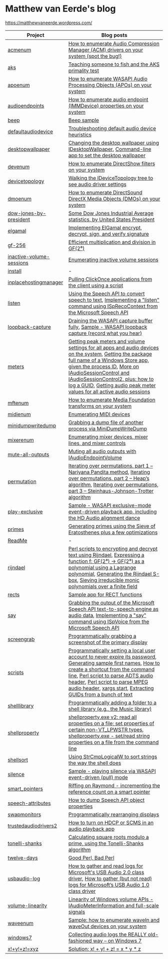 ﻿# Matthew van Eerde's blog
https://matthewvaneerde.wordpress.com/

| Project                                              | Blog posts |
|------------------------------------------------------|------------|
| [acmenum](acmenum)                                   | [How to enumerate Audio Compression Manager (ACM) drivers on your system (spot the bug!)](https://matthewvaneerde.wordpress.com/2010/06/01/how-to-enumerate-audio-compression-manager-acm-drivers-on-your-system-spot-the-bug/) | 
| [aks](aks)                                           | [Teaching someone to fish and the AKS primality test](https://matthewvaneerde.wordpress.com/2012/02/08/teaching-someone-to-fish-and-the-aks-primality-test/) | 
| [apoenum](apoenum)                                   | [How to enumerate WASAPI Audio Processing Objects (APOs) on your system](https://matthewvaneerde.wordpress.com/2010/06/03/how-to-enumerate-wasapi-audio-processing-objects-apos-on-your-system/) |
| [audioendpoints](audioendpoints)                     | [How to enumerate audio endpoint (IMMDevice) properties on your system](https://matthewvaneerde.wordpress.com/2011/06/13/how-to-enumerate-audio-endpoint-immdevice-properties-on-your-system/) | 
| [beep](beep)                                         | [Beep sample](https://matthewvaneerde.wordpress.com/2011/10/12/beep-sample/) | 
| [defaultaudiodevice](defaultaudiodevice)             | [Troubleshooting default audio device heuristics](https://matthewvaneerde.wordpress.com/2014/03/24/troubleshooting-default-audio-device-heuristics/) | 
| [desktopwallpaper](desktopwallpaper)                 | [Changing the desktop wallpaper using IDesktopWallpaper](https://matthewvaneerde.wordpress.com/2012/10/10/changing-the-desktop-wallpaper-using-idesktopwallpaper/), [Command-line app to set the desktop wallpaper](https://matthewvaneerde.wordpress.com/2011/11/03/command-line-app-to-set-the-desktop-wallpaper/) | 
| [devenum](devenum)                                   | [How to enumerate DirectShow filters on your system](https://matthewvaneerde.wordpress.com/2010/05/25/how-to-enumerate-directshow-filters-on-your-system/) | 
| [devicetopology](devicetopology)                     | [Walking the IDeviceTopology tree to see audio driver settings](https://matthewvaneerde.wordpress.com/2014/11/20/walking-the-idevicetopology-tree-to-see-audio-driver-settings/) | 
| [dmoenum](dmoenum)                                   | [How to enumerate DirectSound DirectX Media Objects (DMOs) on your system](https://matthewvaneerde.wordpress.com/2010/05/27/how-to-enumerate-directsound-directx-media-objects-dmos-on-your-system/) | 
| [dow-jones-by-president](dow-jones-by-president)     | [Some Dow Jones Industrial Average statistics, by United States President](https://matthewvaneerde.wordpress.com/2017/11/02/some-dow-jones-industrial-average-statistics-by-united-states-president/) | 
| [elgamal](elgamal)                                   | [Implementing ElGamal encrypt, decrypt, sign, and verify signature](https://matthewvaneerde.wordpress.com/2020/10/29/implementing-elgamal-encrypt-decrypt-sign-and-verify-signature/) |
| [gf-256](gf-256)                                     | [Efficient multiplication and division in GF(2⁸)](https://matthewvaneerde.wordpress.com/2014/03/18/efficient-multiplication-and-division-in-gf2/) | 
| [inactive-volume-sessions](inactive-volume-sessions) | [Enumerating inactive volume sessions](https://matthewvaneerde.wordpress.com/2015/02/16/enumerating-inactive-volume-sessions/) | 
| [install](install)                                   | - |
| [inplacehostingmanager](inplacehostingmanager)       | [Pulling ClickOnce applications from the client using a script](https://matthewvaneerde.wordpress.com/2015/11/30/pulling-clickonce-applications-from-the-client-using-a-script/) |
| [listen](listen)                                     | [Using the Speech API to convert speech to text](https://matthewvaneerde.wordpress.com/2014/07/11/using-the-speech-api-to-convert-speech-to-text/), [Implementing a "listen" command using ISpRecoContext from the Microsoft Speech API](https://matthewvaneerde.wordpress.com/2012/09/20/implementing-a-listen-command-using-isprecocontext-from-the-microsoft-speech-api/) | 
| [loopback-capture](loopback-capture)                 | [Draining the WASAPI capture buffer fully](https://matthewvaneerde.wordpress.com/2014/11/05/draining-the-wasapi-capture-buffer-fully/), [Sample - WASAPI loopback capture (record what you hear)](https://matthewvaneerde.wordpress.com/2008/12/16/sample-wasapi-loopback-capture-record-what-you-hear/) | 
| [meters](meters)                                     | [Getting peak meters and volume settings for all apps and audio devices on the system](https://matthewvaneerde.wordpress.com/2013/09/26/getting-peak-meters-and-volume-settings-for-all-apps-and-audio-devices-on-the-system/), [Getting the package full name of a Windows Store app, given the process ID](https://matthewvaneerde.wordpress.com/2013/08/12/getting-the-package-full-name-of-a-windows-store-app-given-the-process-id/), [More on IAudioSessionControl and IAudioSessionControl2, plus: how to log a GUID](https://matthewvaneerde.wordpress.com/2013/08/09/more-on-iaudiosessioncontrol-and-iaudiosessioncontrol2-plus-how-to-log-a-guid/), [Getting audio peak meter values for all active audio sessions](https://matthewvaneerde.wordpress.com/2012/06/08/getting-audio-peak-meter-values-for-all-active-audio-sessions/) | 
| [mftenum](mftenum)                                   | [How to enumerate Media Foundation transforms on your system](https://matthewvaneerde.wordpress.com/2010/05/03/how-to-enumerate-media-foundation-transforms-on-your-system/) | 
| [midienum](midienum)                                 | [Enumerating MIDI devices](https://matthewvaneerde.wordpress.com/2012/09/21/enumerating-midi-devices/) | 
| [minidumpwritedump](minidumpwritedump)               | [Grabbing a dump file of another process via MiniDumpWriteDump](https://matthewvaneerde.wordpress.com/2020/06/29/grabbing-a-dump-file-of-another-process-via-minidumpwritedump/) | 
| [mixerenum](mixerenum)                               | [Enumerating mixer devices, mixer lines, and mixer controls](https://matthewvaneerde.wordpress.com/2012/09/27/enumerating-mixer-devices-mixer-lines-and-mixer-controls/) | 
| [mute-all-outputs](mute-all-outputs)                 | [Muting all audio outputs with IAudioEndpointVolume](https://matthewvaneerde.wordpress.com/2012/06/18/muting-all-audio-outputs-with-iaudioendpointvolume/) | 
| [permutation](permutation)                           | [Iterating over permutations, part 1 – Nariyana Pandita method](https://matthewvaneerde.wordpress.com/2020/10/08/iterating-over-permutations-part-1-nariyana-pandita-method/), [Iterating over permutations, part 2 – Heap’s algorithm](https://matthewvaneerde.wordpress.com/2020/10/09/iterating-over-permutations-part-2-heaps-algorithm/), [Iterating over permutations, part 3 – Steinhaus-Johnson-Trotter algorithm](https://matthewvaneerde.wordpress.com/2020/10/12/iterating-over-permutations-part-3-steinhaus-johnson-trotter-algorithm/) | 
| [play-exclusive](play-exclusive)                     | [Sample - WASAPI exclusive-mode event-driven playback app, including the HD Audio alignment dance](https://matthewvaneerde.wordpress.com/2009/04/03/sample-wasapi-exclusive-mode-event-driven-playback-app-including-the-hd-audio-alignment-dance/) | 
| [primes](primes)                                     | [Generating primes using the Sieve of Eratosthenes plus a few optimizations](https://matthewvaneerde.wordpress.com/2011/11/11/generating-primes-using-the-sieve-of-eratosthenes-plus-a-few-optimizations/) | 
| [ReadMe](ReadMe)                                     | - | 
| [rijndael](rijndael)                                 | [Perl scripts to encrypting and decrypt text using Rijndael](https://matthewvaneerde.wordpress.com/2015/12/15/perl-scripts-to-encrypting-and-decrypt-text-using-rijndael/), [Expressing a function f: GF(2⁸) → GF(2⁸) as a polynomial using a Lagrange polynomial](https://matthewvaneerde.wordpress.com/2014/04/04/expressing-a-function-f-gf2-gf2-as-a-polynomial-using-a-lagrange-polynomial/), [Generating the Rijndael S-box](https://matthewvaneerde.wordpress.com/2014/04/03/generating-the-rijndael-s-box/), [Sieving irreducible monic polynomials over a finite field](https://matthewvaneerde.wordpress.com/2014/02/01/sieving-irreducible-monic-polynomials-over-a-finite-field/) | 
| [rects](rects)                                       | [Sample app for RECT functions](https://matthewvaneerde.wordpress.com/2013/09/18/sample-app-for-rect-functions/) | 
| [say](say)                                           | [Grabbing the output of the Microsoft Speech API text-to-speech engine as audio data](https://matthewvaneerde.wordpress.com/2013/03/13/grabbing-the-output-of-the-microsoft-speech-api-text-to-speech-engine-as-audio-data/), [Implementing a "say" command using ISpVoice from the Microsoft Speech API](https://matthewvaneerde.wordpress.com/2012/09/20/implementing-a-say-command-using-ispvoice-from-the-microsoft-speech-api/) | 
| [screengrab](screengrab)                             | [Programmatically grabbing a screenshot of the primary display](https://matthewvaneerde.wordpress.com/2011/11/29/programmatically-grabbing-a-screenshot-of-the-primary-display/) | 
| [scripts](scripts)                                   | [Programmatically setting a local user account to never expire its password](https://matthewvaneerde.wordpress.com/2012/02/20/programmatically-setting-a-local-user-account-to-never-expire-its-password/), [Generating sample first names](https://matthewvaneerde.wordpress.com/2012/10/24/generating-sample-first-names/), [How to create a shortcut from the command line](https://matthewvaneerde.wordpress.com/2011/11/09/how-to-create-a-shortcut-from-the-command-line/), [Perl script to parse ADTS audio header](https://matthewvaneerde.wordpress.com/2011/01/26/perl-script-to-parse-adts-audio-header/), [Perl script to parse MPEG audio header](https://matthewvaneerde.wordpress.com/2010/12/22/perl-script-to-parse-mpeg-audio-header/), [xargs start](https://matthewvaneerde.wordpress.com/2008/11/25/xargs-start/), [Extracting GUIDs from a bunch of text](https://matthewvaneerde.wordpress.com/2016/02/10/extracting-guids-from-a-bunch-of-text/) | 
| [shelllibrary](shelllibrary)                         | [Programmatically adding a folder to a shell library (e.g., the Music library)](https://matthewvaneerde.wordpress.com/2012/10/18/programmatically-adding-a-folder-to-a-shell-library-e-g-the-music-library/) | 
| [shellproperty](shellproperty)                       | [shellproperty.exe v2: read all properties on a file; set properties of certain non-VT_LPWSTR types](https://matthewvaneerde.wordpress.com/2013/09/24/shellproperty-exe-v2-read-all-properties-on-a-file-set-properties-of-certain-non-vt_lpwstr-types/), [shellproperty.exe - set/read string properties on a file from the command line](https://matthewvaneerde.wordpress.com/2013/09/10/shellproperty-exe-setread-string-properties-on-a-file-from-the-command-line/) | 
| [shellsort](shellsort)                               | [Using StrCmpLogicalW to sort strings the way the shell does](https://matthewvaneerde.wordpress.com/2015/02/03/using-strcmplogicalw-to-sort-strings-the-way-the-shell-does/) | 
| [silence](silence)                                   | [Sample - playing silence via WASAPI event-driven (pull) mode](https://matthewvaneerde.wordpress.com/2008/12/10/sample-playing-silence-via-wasapi-event-driven-pull-mode/) | 
| [smart_pointers](smart_pointers)                     | [Riffing on Raymond - incrementing the reference count on a smart pointer](https://matthewvaneerde.wordpress.com/2015/10/27/riffing-on-raymond-incrementing-the-reference-count-on-a-smart-pointer/) | 
| [speech-attributes](speech-attributes)               | [How to dump Speech API object properties](https://matthewvaneerde.wordpress.com/2012/11/21/how-to-dump-speech-api-object-properties/) | 
| [swapmonitors](swapmonitors)                         | [Programmatically rearranging displays](https://matthewvaneerde.wordpress.com/2012/05/15/programmatically-rearranging-displays/) | 
| [trustedaudiodrivers2](trustedaudiodrivers2)         | [How to turn on HDCP or SCMS in an audio playback app](https://matthewvaneerde.wordpress.com/2009/11/10/how-to-turn-on-hdcp-or-scms-in-an-audio-playback-app/) | 
| [tonelli-shanks](tonelli-shanks)                     | [Calculating square roots modulo a prime, using the Tonelli-Shanks algorithm](https://matthewvaneerde.wordpress.com/2020/11/15/calculating-square-roots-modulo-a-prime-using-the-tonelli-shanks-algorithm/) | 
| [twelve-days](twelve-days)                           | [Good Perl, Bad Perl](https://matthewvaneerde.wordpress.com/2008/12/02/good-perl-bad-perl/) | 
| [usbaudio-log](usbaudio-log)                         | [How to gather and read logs for Microsoft's USB Audio 2.0 class driver](https://matthewvaneerde.wordpress.com/2017/10/23/how-to-gather-and-read-logs-for-microsofts-usb-audio-2-0-class-driver/), [How to gather (but not read) logs for Microsoft’s USB Audio 1.0 class driver](https://matthewvaneerde.wordpress.com/2020/10/25/how-to-gather-but-not-read-logs-for-microsofts-usb-audio-1-0-class-driver/) |
| [volume-linearity](volume-linearity)                 | [Linearity of Windows volume APIs - IAudioMeterInformation and full-scale signals](https://matthewvaneerde.wordpress.com/2011/05/11/linearity-of-windows-volume-apis-iaudiometerinformation-and-full-scale-signals/) | 
| [waveenum](waveenum)                                 | [Sample: how to enumerate waveIn and waveOut devices on your system](https://matthewvaneerde.wordpress.com/2012/03/13/sample-how-to-enumerate-wavein-and-waveout-devices-on-your-system/) | 
| [windows7](windows7)                                 | [Collecting audio logs the REALLY old-fashioned way – on Windows 7](https://matthewvaneerde.wordpress.com/2019/09/13/collecting-audio-logs-the-really-old-fashioned-way-on-windows-7/) | 
| [x!+y!+z!=xyz](x!+y!+z!=xyz)                         | [Solution: x! + y! + z! = x * y * z](https://matthewvaneerde.wordpress.com/2008/08/08/solution-x-y-z-x-y-z/) | 

